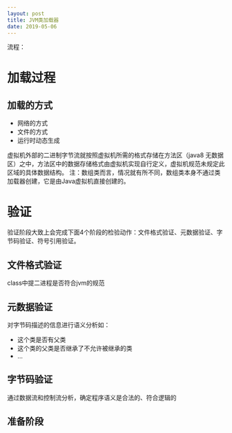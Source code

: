 ```yaml
---
layout: post
title: JVM类加载器
date: 2019-05-06
---
```

流程：

# 加载过程
## 加载的方式
- 网络的方式
- 文件的方式
- 运行时动态生成


虚拟机外部的二进制字节流就按照虚拟机所需的格式存储在方法区（java8 无数据区）之中，方法区中的数据存储格式由虚拟机实现自行定义，虚拟机规范未规定此区域的具体数据结构。
注：数组类而言，情况就有所不同，数组类本身不通过类加载器创建，它是由Java虚拟机直接创建的。
# 验证
验证阶段大致上会完成下面4个阶段的检验动作：文件格式验证、元数据验证、字节码验证、符号引用验证。

## 文件格式验证
class中提二进程是否符合jvm的规范

## 元数据验证
对字节码描述的信息进行语义分析如：
- 这个类是否有父类
- 这个类的父类是否继承了不允许被继承的类
- ...

## 字节码验证
通过数据流和控制流分析，确定程序语义是合法的、符合逻辑的

## 准备阶段



